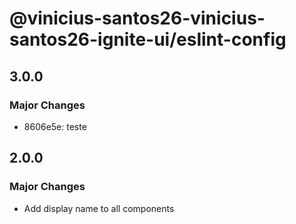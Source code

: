 # @vinicius-santos26-vinicius-santos26-ignite-ui/eslint-config

## 3.0.0

### Major Changes

- 8606e5e: teste

## 2.0.0

### Major Changes

- Add display name to all components
